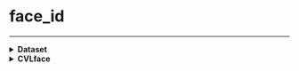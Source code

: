 # face_id  

---


<details>
  <summary><b>Dataset</b></summary>
  <br>
<details>
<br>
  
<summary><b>face_align.ipynb</b></summary>

| 항목 | 내용 |
|------|------|
| **이름** | [`face_align.ipynb`](face_id/face_align.ipynb) |
| **파일 경로** | `face_id/face_align.ipynb` |
| **기능** | 얼굴 정렬(Alignment) 수행<br>`insightface`의 `FaceAnalysis` 로 얼굴 검출 후 정렬된 이미지를 저장 |
| **사용 모델** | `insightface` 내장 face detection + landmark (CPU) |
| **입력 형식** | 단일 face 이미지가 있는 `lowdata/` 폴더<br>└─ 서브폴더 포함 전체 이미지 탐색 |
| **출력 형식** | 정렬된 얼굴 이미지 (`Asian_celebrity_align/`)<br>└─ 입력 폴더와 동일한 디렉터리 구조 |
| **기능 요약** | - 이미지 내 얼굴 검출<br>- 랜드마크 기반 얼굴 정렬<br>- 이미 처리된 파일 스킵 |
</details>
<details>
<summary><b>gen_pairs.ipynb</b></summary>

| 항목 | 내용 |
|------|------|
| **이름** | [`gen_pairs.ipynb`](face_id/gen_pairs.ipynb) |
| **파일 경로** | `face_id/gen_pairs.ipynb` |
| **기능** | 동일 인물 폴더 내 모든 이미지 조합을 생성한 뒤 무작위 3,000 쌍을 `gen/` 폴더에 복사하는 **genuine 페어 생성** 코드 |
| **사용 모델** | ― |
| **입력 형식** | `face_align.ipynb` 에서 정렬된 얼굴 이미지 (`Asian_celebrity_align/…`) |
| **출력 형식** | `gen/0/`, `gen/1/` … `gen/2999/`<br>└─ 각 폴더에 `pair1_<파일명>.jpg`, `pair2_<파일명>.jpg` |
| **기능 요약** | - 이미지 ≥2장인 인물 폴더에서 모든 조합 생성<br>- `random.seed(42)` 로 섞어 3,000 쌍 선정<br>- 쌍마다 고유 인덱스 폴더 생성 후 두 이미지를 복사 |
</details>
<details>
<summary><b> imp_pairs.py</b></summary>
| 항목 | 내용 |
|------|------|
| **이름** | [`imp_pairs.py`](face_id/imp_pairs.py) |
| **파일 경로** | `face_id/imp_pairs.py` |
| **기능** | **impostor(타인) 페어 생성** 스크립트.<br>성별(m / w)을 기준으로 **다른 인물**‑이미지 두 장을 무작위로 골라 3,000 쌍을 `imp/` 폴더에 복사 |
| **사용 모델** | ― |
| **입력 형식** | `face_align.ipynb`에서 정렬된 얼굴 이미지 (`Asian_celebrity_align/…`) |
| **출력 형식** | `imp/0/`, `imp/1/` … `imp/2999/`<br>└─ 각 폴더에 `pair1_<파일명>.jpg`, `pair2_<파일명>.jpg` |
| **기능 요약** | - 인물 폴더명(예: `홍길동_m/…`)의 이미지 확장자로 성별 (m/w) 판별<br>- 같은 성별 그룹(남 ↔ 남, 여 ↔ 여)에서 서로 다른 인물 두 명을 무작위 선택<br>- `random.seed(42)`로 재현 가능한 3 000 쌍 생성<br>- 쌍마다 고유 인덱스 폴더를 만들고 두 이미지를 복사 |
</details>
</details>

<details>
  <summary><b>CVLface</b></summary>
  <br>
  <details>
    <summary>folder_to_huggingface.py</summary>
    
  | 항목 | 내용 |
  |------|------|
  | **이름** | [`folder_to_huggingface.py`](CVLface/cvlface/data_utils/recognition/eval_data/facerec_val/folder_to_huggingface.py) |
  | **파일 경로** | `CVLface/cvlface/data_utils/recognition/eval_data/facerec_val/folder_to_huggingface.py` |
  | **기능** | `gen/`·`imp/` 페어를 LFW 프로토콜에 맞게 **10‑fold** 로 분할 후, Hugging Face `Dataset`으로 변환·병합하여 adaface를 돌릴 수 있는 형태로 변환<br> 이후 evaluations/configs의 yaml파일을 수정하여 eval.py를 실행 |
  | **사용 모델** | 
  | **입력 형식** | `gen/` & `imp/` 폴더 구조 (`pair1_*.jpg`, `pair2_*.jpg`)<br>예) `gen/0/…`, `imp/42/…` |
  | **출력 형식** | `.Arrow 포맷 + 예시이미지`examples/0.jpg` … `4.jpg` |
  | **Arguments** | `--src_dataset_dir` (원본 gen/imp 경로)<br>`--output_base_dir` (HF dataset 저장 루트) |
  | **기능 요약** | 1. `split_into_folds` → gen/imp를 10개 fold로 디렉터리 복사<br>2. 각 fold를 `Dataset.from_list`로 변환하며 **전역 인덱스** 부여<br>3. `concatenate_datasets`로 병합하여 하나의 형태로 저장<br>4. 예시 이미지 5장을 `examples/`에 저장 |
  
  </details>

  <details>
    <summary>example.ipynb</summary>
    
  | 항목 | 내용 |
  |------|------|
  | **이름** | [`example.ipynb`](CVLface/cvlface/data_utils/recognition/eval_data/facerec_val/example.ipynb) |
  | **파일 경로** | `CVLface/cvlface/data_utils/recognition/eval_data/facerec_val/example.ipynb` |
  | **기능** | 위의 .arrow파일의 내부 구조를 확인하기 위한 테스트 코드 인덱스와 이미지, 레이블의 구성을 확인 할 수 있음 |

  </details>

</details>
